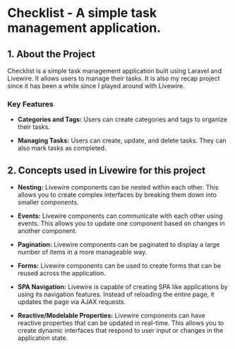 # Checklist - A simple task management application.

## 1. About the Project

Checklist is a simple task management application built using Laravel and Livewire. It allows users to manage their tasks. It is also my recap project since it has been a while since I played around with Livewire.

### Key Features

- **Categories and Tags:** Users can create categories and tags to organize their tasks. 

- **Managing Tasks:** Users can create, update, and delete tasks. They can also mark tasks as completed.

## 2. Concepts used in Livewire for this project

- **Nesting:** Livewire components can be nested within each other. This allows you to create complex interfaces by breaking them down into smaller components.

- **Events:** Livewire components can communicate with each other using events. This allows you to update one component based on changes in another component.

- **Pagination:** Livewire components can be paginated to display a large number of items in a more manageable way.

- **Forms:** Livewire components can be used to create forms that can be reused across the application.

- **SPA Navigation:** Livewire is capable of creating SPA like applications by using its navigation features. Instead of reloading the entire page, it updates the page via AJAX requests.

- **Reactive/Modelable Properties:** Livewire components can have reactive properties that can be updated in real-time. This allows you to create dynamic interfaces that respond to user input or changes in the application state.